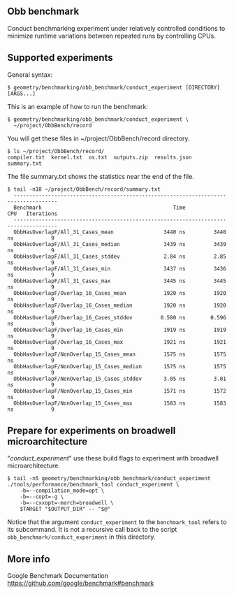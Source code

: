 Obb benchmark
-------------

Conduct benchmarking experiment under relatively controlled conditions to
minimize runtime variations between repeated runs by controlling CPUs. 

## Supported experiments

General syntax:

    $ geometry/benchmarking/obb_benchmark/conduct_experiment [DIRECTORY] [ARGS...]

This is an example of how to run the benchmark:

    $ geometry/benchmarking/obb_benchmark/conduct_experiment \
      ~/project/ObbBench/record
      
You will get these files in ~/project/ObbBench/record directory.

    $ ls ~/project/ObbBench/record/
    compiler.txt  kernel.txt  os.txt  outputs.zip  results.json  summary.txt
    
The file summary.txt shows the statistics near the end of the file.

    $ tail -n18 ~/project/ObbBench/record/summary.txt
      ------------------------------------------------------------------------------------
      Benchmark                                          Time             CPU   Iterations
      ------------------------------------------------------------------------------------
      ObbHasOverlapF/All_31_Cases_mean                3440 ns         3440 ns            9
      ObbHasOverlapF/All_31_Cases_median              3439 ns         3439 ns            9
      ObbHasOverlapF/All_31_Cases_stddev              2.84 ns         2.85 ns            9
      ObbHasOverlapF/All_31_Cases_min                 3437 ns         3436 ns            9
      ObbHasOverlapF/All_31_Cases_max                 3445 ns         3445 ns            9
      ObbHasOverlapF/Overlap_16_Cases_mean            1920 ns         1920 ns            9
      ObbHasOverlapF/Overlap_16_Cases_median          1920 ns         1920 ns            9
      ObbHasOverlapF/Overlap_16_Cases_stddev         0.580 ns        0.596 ns            9
      ObbHasOverlapF/Overlap_16_Cases_min             1919 ns         1919 ns            9
      ObbHasOverlapF/Overlap_16_Cases_max             1921 ns         1921 ns            9
      ObbHasOverlapF/NonOverlap_15_Cases_mean         1575 ns         1575 ns            9
      ObbHasOverlapF/NonOverlap_15_Cases_median       1575 ns         1575 ns            9
      ObbHasOverlapF/NonOverlap_15_Cases_stddev       3.05 ns         3.01 ns            9
      ObbHasOverlapF/NonOverlap_15_Cases_min          1571 ns         1572 ns            9
      ObbHasOverlapF/NonOverlap_15_Cases_max          1583 ns         1583 ns            9


## Prepare for experiments on broadwell microarchitecture

"*conduct_experiment*" use these build flags to experiment with broadwell
 microarchitecture.

    $ tail -n5 geometry/benchmarking/obb_benchmark/conduct_experiment 
    ./tools/performance/benchmark_tool conduct_experiment \
        -b=--compilation_mode=opt \
        -b=--copt=-g \
        -b=--cxxopt=-march=broadwell \
        $TARGET "$OUTPUT_DIR" -- "$@"

Notice that the argument `conduct_experiment` to the `benchmark_tool` refers
to its subcommand. It is not a recursive call back to the script
`obb_benchmark/conduct_experiment` in this directory.

## More info

Google Benchmark Documentation
https://github.com/google/benchmark#benchmark